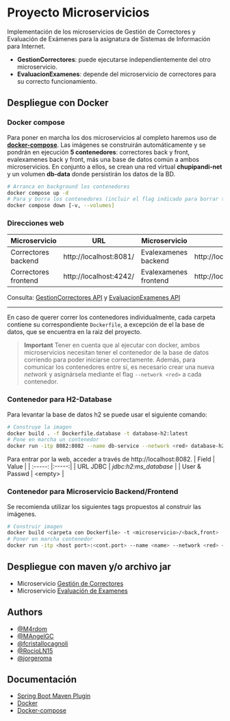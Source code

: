 
# Proyecto Microservicios

Implementación de los microservicios de Gestión de Correctores y Evaluación de Exámenes para la asignatura de Sistemas de Información para Internet.
- **GestionCorrectores**: puede ejecutarse independientemente del otro microservicio.
- **EvaluacionExamenes**: depende del microservicio de correctores para su correcto funcionamiento.

## Despliegue con Docker
### Docker compose
Para poner en marcha los dos microservicios al completo haremos uso de **[docker-compose](https://docs.docker.com/compose/gettingstarted/)**. Las imágenes se construirán automáticamente y se pondrán en ejecución **5 contenedores**: correctores back y front, evalexamenes back y front, más una base de datos común a ambos microservicios. En conjunto a ellos, se crean una red virtual **chupipandi-net** y un volumen **db-data** donde persistirán los datos de la BD.

```bash
# Arranca en background los contenedores
docker compose up -d
# Para y borra los contenedores (incluir el flag indicado para borrar tambien el volumen de datos)
docker compose down [-v, --volumes]
```

### Direcciones web
| Microservicio | URL | Microservicio | URL |
| -------- | --- | ------ | ---- |
| Correctores backend | http://localhost:8081/ | Evalexamenes backend | http://localhost:8080/ |
| Correctores frontend | http://localhost:4242/ | Evalexamenes frontend | http://localhost:4200/ |

Consulta: [GestionCorrectores API](GestionCorrectores/API-Reference.md) y [EvaluacionExamenes API](EvaluacionExamenes/API-Reference.md)

---

En caso de querer correr los contenedores individualmente, cada carpeta contiene su correspondiente `Dockerfile`, a excepción de el la base de datos, que se encuentra en la raiz del proyecto.

> **Important**
> Tener en cuenta que al ejecutar con docker, ambos microservicios necesitan tener el contenedor de la base de datos corriendo para poder iniciarse correctamente. Además, para comunicar los contenedores entre sí, es necesario crear una nueva *network* y asignársela mediante el flag `--network <red>` a cada contenedor.

### Contenedor para H2-Database

Para levantar la base de datos h2 se puede usar el siguiente comando:
```bash
# Construye la imagen
docker build . -f Dockerfile.database -t database-h2:latest
# Pone en marcha un contenedor
docker run -itp 8082:8082 --name db-service --network <red> database-h2:latest
```
Para entrar por la web, acceder a través de http://localhost:8082.
| Field | Value |
| :-----: |:-----:|
| URL JDBC | *jdbc:h2:ms_database* |
| User & Passwd  | \<empty> |

### Contenedor para Microservicio Backend/Frontend
Se recomienda utilizar los siguientes tags propuestos al construir las imágenes.
```bash
# Construir imagen
docker build <carpeta con Dockerfile> -t <microservicio>/<back,front>
# Poner en marcha contenedor
docker run -itp <host port>:<cont.port> --name <name> --network <red> <image>
```

## Despliegue con maven y/o archivo jar

- Microservicio [Gestión de Correctores](GestionCorrectores/README.corr.md)
- Microservicio [Evaluación de Examenes](EvaluacionExamenes/README.eval.md)

## Authors

- [@M4rdom](https://www.github.com/M4rdom)
- [@MAngelGC](https://www.github.com/MAngelGC)
- [@fcristallocagnoli](https://www.github.com/fcristallocagnoli)
- [@RocioLN15](https://github.com/RocioLN15)
- [@jorgeroma](https://github.com/jorgeroma)

## Documentación

- [Spring Boot Maven Plugin](https://docs.spring.io/spring-boot/docs/current/maven-plugin/reference/htmlsingle/)
- [Docker](https://docs.docker.com/get-started/)
- [Docker-compose](https://docs.docker.com/compose/compose-file/03-compose-file/)